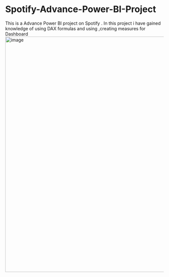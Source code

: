 # Spotify-Advance-Power-BI-Project
This is a Advance Power BI project on Spotify . In this project i have gained knowledge of using DAX formulas and using ,creating measures for Dashboard
<img width="1338" height="748" alt="image" src="https://github.com/user-attachments/assets/856268eb-8926-46ce-8653-2d72c53b3711" />
